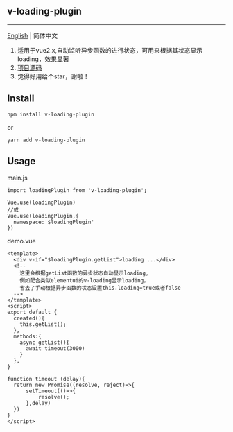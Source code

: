﻿## v-loading-plugin
---

[English](./README.md) | 简体中文

1. 适用于vue2.x,自动监听异步函数的进行状态，可用来根据其状态显示loading，效果显著
2. [项目源码](https://github.com/Fuphoenixes/v-loading-plugin)
3. 觉得好用给个star，谢啦！


## Install

```
npm install v-loading-plugin
```
or
```
yarn add v-loading-plugin
```


## Usage

main.js
```
import loadingPlugin from 'v-loading-plugin';

Vue.use(loadingPlugin)
//或
Vue.use(loadingPlugin,{
  namespace:'$loadingPlugin'
})

```
demo.vue
```
<template>
  <div v-if="$loadingPlugin.getList">loading ...</div> 
  <!-- 
    这里会根据getList函数的异步状态自动显示loading,
    例如配合类似elementui的v-loading显示loading，
    省去了手动根据异步函数的状态设置this.loading=true或者false 
  -->
</template>
<script>
export default {
  created(){
    this.getList();
  },
  methods:{
    async getList(){
      await timeout(3000)
    }
  },
}

function timeout (delay){
  return new Promise((resolve, reject)=>{
      setTimeout(()=>{
          resolve();
      },delay)
  })
}
</script>   
```